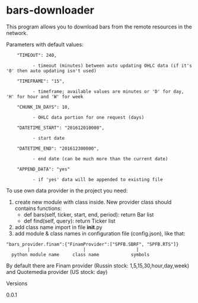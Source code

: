 # bars-downloader

This program allows you to download bars from the remote resources in the network.

Parameters with default values:

        "TIMEOUT": 240,
        
              - timeout (minutes) between auto updating OHLC data (if it's '0' then auto updating isn't used)
              
        "TIMEFRAME": "15",
        
              - timeframe; available values are minutes or 'D' for day, 'H' for hour and 'W' for week
              
        "CHUNK_IN_DAYS": 10,
        
              - OHLC data portion for one request (days)
              
        "DATETIME_START": "201612010000",
        
              - start date
              
        "DATETIME_END": "201612300000",
        
              - end date (can be much more than the current date)
              
        "APPEND_DATA": "yes"
        
              - if 'yes' data will be appended to existing file
              

To use own data provider in the project you need:
  1. create new module with class inside.
     New provider class should contains functions:
     - def bars(self, ticker, start, end, period):
         return Bar list
     - def find(self, query):
         return Ticker list
  2. add class name import in file __init__.py
  3. add module & class names in configuration file (config.json), like that:
  
    "bars_provider.finam":{"FinamProvider":["SPFB.SBRF", "SPFB.RTS"]}
            |                    |                   |
      python module name     class name            symbols


By default there are Finam provider (Russin stock: 1,5,15,30,hour,day,week) and Quotemedia provider (US stock: day)

Versions

0.0.1 
